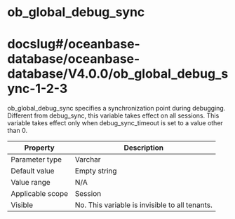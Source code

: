 ob_global_debug_sync
=========================================
# docslug#/oceanbase-database/oceanbase-database/V4.0.0/ob_global_debug_sync-1-2-3
ob_global_debug_sync specifies a synchronization point during debugging. Different from debug_sync, this variable takes effect on all sessions. This variable takes effect only when debug_sync_timeout is set to a value other than 0.


| **Property** | **Description** |
|--------|------------|
| Parameter type | Varchar |
| Default value | Empty string |
| Value range | N/A |
| Applicable scope | Session |
| Visible | No. This variable is invisible to all tenants. |


